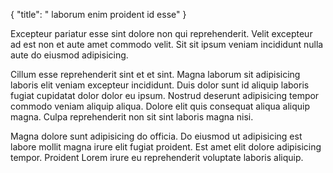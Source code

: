{
  "title": " laborum enim proident id esse"
}

Excepteur pariatur esse sint dolore non qui reprehenderit. Velit excepteur ad est non et aute amet commodo velit. Sit sit ipsum veniam incididunt nulla aute do eiusmod adipisicing.

Cillum esse reprehenderit sint et et sint. Magna laborum sit adipisicing laboris elit veniam excepteur incididunt. Duis dolor sunt id aliquip laboris fugiat cupidatat dolor dolor eu ipsum. Nostrud deserunt adipisicing tempor commodo veniam aliquip aliqua. Dolore elit quis consequat aliqua aliquip magna. Culpa reprehenderit non sit sint laboris magna nisi.

Magna dolore sunt adipisicing do officia. Do eiusmod ut adipisicing est labore mollit magna irure elit fugiat proident. Est amet elit dolore adipisicing tempor. Proident Lorem irure eu reprehenderit voluptate laboris aliquip.